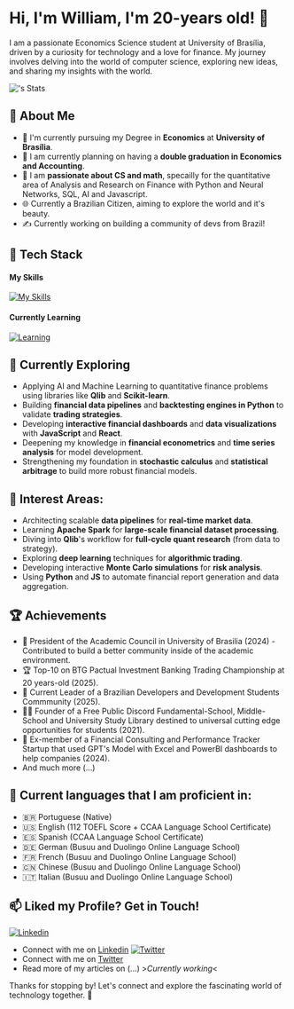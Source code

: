# Hi, I'm William, I'm 20-years old! 👋

I am a passionate Economics Science student at University of Brasília, driven by a curiosity for technology and a love for finance. My journey involves delving into the world of computer science, exploring new ideas, and sharing my insights with the world.

![<username>'s Stats](https://github-readme-stats.vercel.app/api?username=<username>&theme=vue-dark&show_icons=true&hide_border=true&count_private=true)

## 🚀 About Me

- 🔭 I'm currently pursuing my Degree in **Economics** at **University of Brasília**.
- 💭 I am currently planning on having a **double graduation in Economics and Accounting**.
- 📝 I am **passionate about CS and math**, specailly for the quantitative area of Analysis and Research on Finance with Python and Neural Networks, SQL, AI and Javascript.
- 🌐 Currently a Brazilian Citizen, aiming to explore the world and it's beauty.
- ✍️ Currently working on building a community of devs from Brazil!

## 🧠 Tech Stack

#### My Skills
[![My Skills](https://skillicons.dev/icons?i=js,ae,arch,linux,debian,blender,obsidian,notion,ps,pr,py,pycharm,sqlite,latex,git,github,gmail,ai,discord,bots,discordjs,react)](https://skillicons.dev)

#### Currently Learning
[![Learning](https://skillicons.dev/icons?i=ocaml,cpp)](https://skillicons.dev)

## 🌱 Currently Exploring

  - Applying AI and Machine Learning to quantitative finance problems using libraries like **Qlib** and **Scikit-learn**.
  - Building **financial data pipelines** and **backtesting engines in Python** to validate **trading strategies**.
  - Developing **interactive financial dashboards** and **data visualizations** with **JavaScript** and **React**.
  - Deepening my knowledge in **financial econometrics** and **time series analysis** for model development.
  - Strengthening my foundation in **stochastic calculus** and **statistical arbitrage** to build more robust financial models.

## 🪷 Interest Areas:

  - Architecting scalable **data pipelines** for **real-time market data**.
  - Learning **Apache Spark** for **large-scale financial dataset processing**.
  - Diving into **Qlib**'s workflow for **full-cycle quant research** (from data to strategy).
  - Exploring **deep learning** techniques for **algorithmic trading**.
  - Developing interactive **Monte Carlo simulations** for **risk analysis**.
  - Using **Python** and **JS** to automate financial report generation and data aggregation.
    
 ## 🏆 Achievements

- 🌟 President of the Academic Council in University of Brasilia (2024) - Contributed to build a better community inside of the academic environment.
- 🏆 Top-10 on BTG Pactual Investment Banking Trading Championship at 20 years-old (2025).
- 🐚 Current Leader of a Brazilian Developers and Development Students Commmunity (2025).
- 🧑‍🏫 Founder of a Free Public Discord Fundamental-School, Middle-School and University Study Library destined to universal cutting edge opportunities for students (2021).
- 🧮 Ex-member of a Financial Consulting and Performance Tracker Startup that used GPT's Model with Excel and PowerBI dashboards to help companies (2024).
- And much more (...)

## 💬 Current languages that I am proficient in:

- 🇧🇷 Portuguese (Native)
- 🇺🇸 English (112 TOEFL Score + CCAA Language School Certificate)
- 🇪🇸 Spanish (CCAA Language School Certificate)
- 🇩🇪 German (Busuu and Duolingo Online Language School)
- 🇫🇷 French (Busuu and Duolingo Online Language School)
- 🇨🇳 Chinese (Busuu and Duolingo Online Language School)
- 🇮🇹 Italian (Busuu and Duolingo Online Language School)
  
## 📫 Liked my Profile? Get in Touch!

[![Linkedin](https://skillicons.dev/icons?i=linkedin)](https://skillicons.dev)
- Connect with me on [Linkedin](https://www.linkedin.com/in/williamsoares1/)
[![Twitter](https://skillicons.dev/icons?i=twitter)](https://skillicons.dev)
- Connect with me on [Twitter](https://x.com/kyotocanhoto)
- Read more of my articles on (...) >*Currently working*<

Thanks for stopping by! Let's connect and explore the fascinating world of technology together. 🚀

